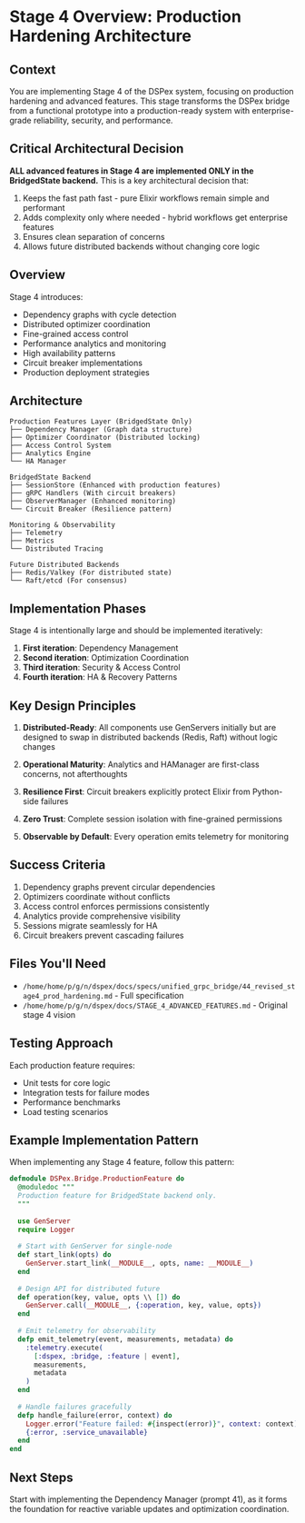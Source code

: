 # Stage 4 Overview: Production Hardening Architecture

## Context

You are implementing Stage 4 of the DSPex system, focusing on production hardening and advanced features. This stage transforms the DSPex bridge from a functional prototype into a production-ready system with enterprise-grade reliability, security, and performance.

## Critical Architectural Decision

**ALL advanced features in Stage 4 are implemented ONLY in the BridgedState backend.** This is a key architectural decision that:

1. Keeps the fast path fast - pure Elixir workflows remain simple and performant
2. Adds complexity only where needed - hybrid workflows get enterprise features
3. Ensures clean separation of concerns
4. Allows future distributed backends without changing core logic

## Overview

Stage 4 introduces:
- Dependency graphs with cycle detection
- Distributed optimizer coordination
- Fine-grained access control
- Performance analytics and monitoring
- High availability patterns
- Circuit breaker implementations
- Production deployment strategies

## Architecture

```
Production Features Layer (BridgedState Only)
├── Dependency Manager (Graph data structure)
├── Optimizer Coordinator (Distributed locking)
├── Access Control System
├── Analytics Engine
└── HA Manager

BridgedState Backend
├── SessionStore (Enhanced with production features)
├── gRPC Handlers (With circuit breakers)
├── ObserverManager (Enhanced monitoring)
└── Circuit Breaker (Resilience pattern)

Monitoring & Observability
├── Telemetry
├── Metrics
└── Distributed Tracing

Future Distributed Backends
├── Redis/Valkey (For distributed state)
└── Raft/etcd (For consensus)
```

## Implementation Phases

Stage 4 is intentionally large and should be implemented iteratively:

1. **First iteration**: Dependency Management
2. **Second iteration**: Optimization Coordination  
3. **Third iteration**: Security & Access Control
4. **Fourth iteration**: HA & Recovery Patterns

## Key Design Principles

1. **Distributed-Ready**: All components use GenServers initially but are designed to swap in distributed backends (Redis, Raft) without logic changes

2. **Operational Maturity**: Analytics and HAManager are first-class concerns, not afterthoughts

3. **Resilience First**: Circuit breakers explicitly protect Elixir from Python-side failures

4. **Zero Trust**: Complete session isolation with fine-grained permissions

5. **Observable by Default**: Every operation emits telemetry for monitoring

## Success Criteria

1. Dependency graphs prevent circular dependencies
2. Optimizers coordinate without conflicts
3. Access control enforces permissions consistently
4. Analytics provide comprehensive visibility
5. Sessions migrate seamlessly for HA
6. Circuit breakers prevent cascading failures

## Files You'll Need

- `/home/home/p/g/n/dspex/docs/specs/unified_grpc_bridge/44_revised_stage4_prod_hardening.md` - Full specification
- `/home/home/p/g/n/dspex/docs/STAGE_4_ADVANCED_FEATURES.md` - Original stage 4 vision

## Testing Approach

Each production feature requires:
- Unit tests for core logic
- Integration tests for failure modes
- Performance benchmarks
- Load testing scenarios

## Example Implementation Pattern

When implementing any Stage 4 feature, follow this pattern:

```elixir
defmodule DSPex.Bridge.ProductionFeature do
  @moduledoc """
  Production feature for BridgedState backend only.
  """
  
  use GenServer
  require Logger
  
  # Start with GenServer for single-node
  def start_link(opts) do
    GenServer.start_link(__MODULE__, opts, name: __MODULE__)
  end
  
  # Design API for distributed future
  def operation(key, value, opts \\ []) do
    GenServer.call(__MODULE__, {:operation, key, value, opts})
  end
  
  # Emit telemetry for observability
  defp emit_telemetry(event, measurements, metadata) do
    :telemetry.execute(
      [:dspex, :bridge, :feature | event],
      measurements,
      metadata
    )
  end
  
  # Handle failures gracefully
  defp handle_failure(error, context) do
    Logger.error("Feature failed: #{inspect(error)}", context: context)
    {:error, :service_unavailable}
  end
end
```

## Next Steps

Start with implementing the Dependency Manager (prompt 41), as it forms the foundation for reactive variable updates and optimization coordination.
